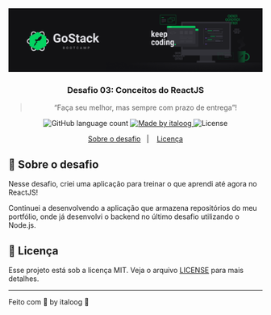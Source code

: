 <img alt="GoStack" src="https://github.com/italoog/gostack-desafio-conceitos-reactjs/blob/master/assets/header-desafios-new.png" />

<h3 align="center">
  Desafio 03: Conceitos do ReactJS
</h3>

<blockquote align="center">“Faça seu melhor, mas sempre com prazo de entrega”!</blockquote>

<p align="center">
  <img alt="GitHub language count" src="https://img.shields.io/github/languages/count/italoog/gostack-desafio-conceitos-reactjs?color=%2304D361">

  <a href="https://www.linkedin.com/in/italoog/">
    <img alt="Made by italoog" src="https://img.shields.io/badge/made%20by-italoog-%2304D361">
  </a>

  <img alt="License" src="https://img.shields.io/badge/license-MIT-%2304D361">
</p>

<p align="center">
  <a href="#rocket-sobre-o-desafio">Sobre o desafio</a>&nbsp;&nbsp;&nbsp;|&nbsp;&nbsp;&nbsp;
  <a href="#memo-licença">Licença</a>
</p>

## :rocket: Sobre o desafio

Nesse desafio, criei uma aplicação para treinar o que aprendi até agora no ReactJS!

Continuei a desenvolvendo a aplicação que armazena repositórios do meu portfólio, onde já desenvolvi o backend no último desafio utilizando o Node.js.

## :memo: Licença

Esse projeto está sob a licença MIT. Veja o arquivo [LICENSE](../LICENSE) para mais detalhes.

---

Feito com 💜 by italoog :wave:
